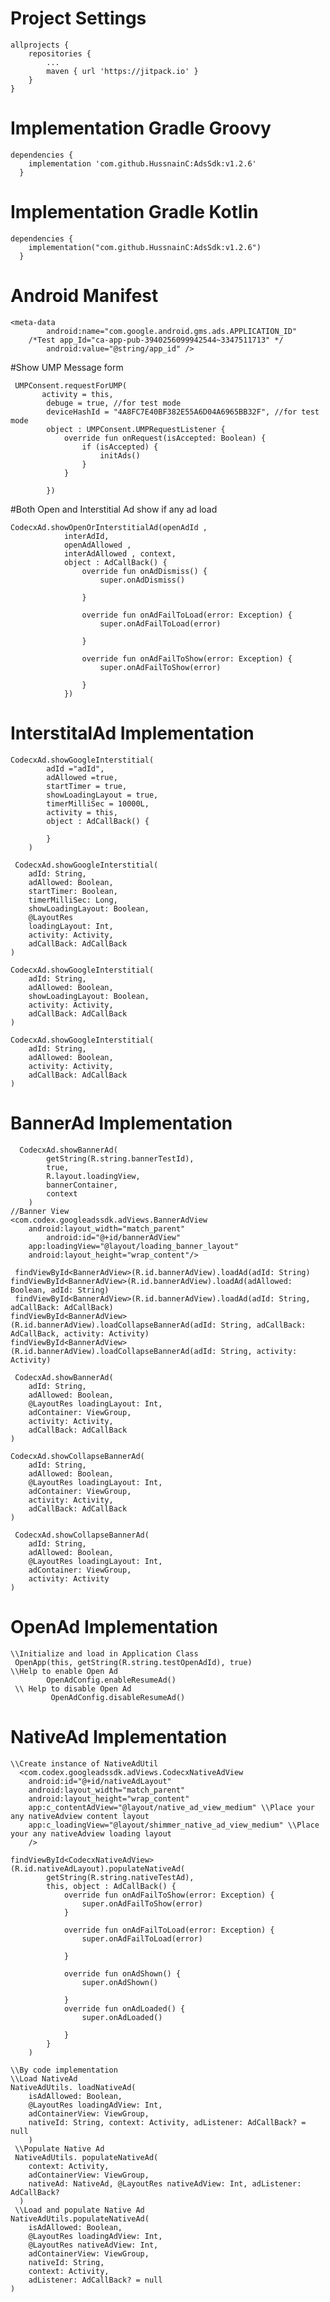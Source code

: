 # Project Settings
	allprojects {
		repositories {
			...
			maven { url 'https://jitpack.io' }
		}
	} 
# Implementation Gradle Groovy
    dependencies {
		implementation 'com.github.HussnainC:AdsSdk:v1.2.6'
	  }

# Implementation Gradle Kotlin
    dependencies {
		implementation("com.github.HussnainC:AdsSdk:v1.2.6")
	  }

# Android Manifest
	<meta-data
            android:name="com.google.android.gms.ads.APPLICATION_ID"
	    /*Test app_Id="ca-app-pub-3940256099942544~3347511713" */
            android:value="@string/app_id" />

#Show UMP Message form
	       
	 UMPConsent.requestForUMP(
           activity = this,
            debuge = true, //for test mode
            deviceHashId = "4A8FC7E40BF382E55A6D04A6965BB32F", //for test mode
            object : UMPConsent.UMPRequestListener {
                override fun onRequest(isAccepted: Boolean) {
                    if (isAccepted) {
                        initAds()
                    }
                }

            })

#Both Open and Interstitial Ad show if any ad load

	CodecxAd.showOpenOrInterstitialAd(openAdId ,
                interAdId,
                openAdAllowed ,
                interAdAllowed , context,
                object : AdCallBack() {
                    override fun onAdDismiss() {
                        super.onAdDismiss()
                       
                    }

                    override fun onAdFailToLoad(error: Exception) {
                        super.onAdFailToLoad(error)
                     
                    }

                    override fun onAdFailToShow(error: Exception) {
                        super.onAdFailToShow(error)
                       
                    }
                })

# InterstitalAd Implementation
    CodecxAd.showGoogleInterstitial(
            adId ="adId",
            adAllowed =true,
            startTimer = true,
            showLoadingLayout = true,
            timerMilliSec = 10000L,
            activity = this,
            object : AdCallBack() {

            }
        )

	 CodecxAd.showGoogleInterstitial(
        adId: String,
        adAllowed: Boolean,
        startTimer: Boolean,
        timerMilliSec: Long,
        showLoadingLayout: Boolean,
        @LayoutRes
        loadingLayout: Int,
        activity: Activity,
        adCallBack: AdCallBack
    )

    CodecxAd.showGoogleInterstitial(
        adId: String,
        adAllowed: Boolean,
        showLoadingLayout: Boolean,
        activity: Activity,
        adCallBack: AdCallBack
    ) 

    CodecxAd.showGoogleInterstitial(
        adId: String,
        adAllowed: Boolean,
        activity: Activity,
        adCallBack: AdCallBack
    )

    
# BannerAd Implementation
    
 	  CodecxAd.showBannerAd(
            getString(R.string.bannerTestId),
            true,
            R.layout.loadingView,
            bannerContainer,
            context
        )
	//Banner View
	<com.codex.googleadssdk.adViews.BannerAdView
	    android:layout_width="match_parent"
            android:id="@+id/bannerAdView"
 	    app:loadingView="@layout/loading_banner_layout"
   	    android:layout_height="wrap_content"/>

	 findViewById<BannerAdView>(R.id.bannerAdView).loadAd(adId: String)
  	findViewById<BannerAdView>(R.id.bannerAdView).loadAd(adAllowed: Boolean, adId: String)
  	 findViewById<BannerAdView>(R.id.bannerAdView).loadAd(adId: String, adCallBack: AdCallBack)
   	findViewById<BannerAdView>(R.id.bannerAdView).loadCollapseBannerAd(adId: String, adCallBack: AdCallBack, activity: Activity)
   	findViewById<BannerAdView>(R.id.bannerAdView).loadCollapseBannerAd(adId: String, activity: Activity)

	 CodecxAd.showBannerAd(
        adId: String,
        adAllowed: Boolean,
        @LayoutRes loadingLayout: Int,
        adContainer: ViewGroup,
        activity: Activity,
        adCallBack: AdCallBack
    )

    CodecxAd.showCollapseBannerAd(
        adId: String,
        adAllowed: Boolean,
        @LayoutRes loadingLayout: Int,
        adContainer: ViewGroup,
        activity: Activity,
        adCallBack: AdCallBack
    )

     CodecxAd.showCollapseBannerAd(
        adId: String,
        adAllowed: Boolean,
        @LayoutRes loadingLayout: Int,
        adContainer: ViewGroup,
        activity: Activity
    )

    
 # OpenAd Implementation
    \\Initialize and load in Application Class 
  	 OpenApp(this, getString(R.string.testOpenAdId), true)
    \\Help to enable Open Ad
	        OpenAdConfig.enableResumeAd()
     \\ Help to disable Open Ad
             OpenAdConfig.disableResumeAd()

  # NativeAd Implementation
    \\Create instance of NativeAdUtil
      <com.codex.googleadssdk.adViews.CodecxNativeAdView
        android:id="@+id/nativeAdLayout"
        android:layout_width="match_parent"
        android:layout_height="wrap_content"
        app:c_contentAdView="@layout/native_ad_view_medium" \\Place your any nativeAdview content layout
        app:c_loadingView="@layout/shimmer_native_ad_view_medium" \\Place your any nativeAdview loading layout
        />

	findViewById<CodecxNativeAdView>(R.id.nativeAdLayout).populateNativeAd(
            getString(R.string.nativeTestAd),
            this, object : AdCallBack() {
                override fun onAdFailToShow(error: Exception) {
                    super.onAdFailToShow(error)
                }

                override fun onAdFailToLoad(error: Exception) {
                    super.onAdFailToLoad(error)
                
                }

                override fun onAdShown() {
                    super.onAdShown()
                
                }
                override fun onAdLoaded() {
                    super.onAdLoaded()
        
                }
            }
        )

	\\By code implementation
 	\\Load NativeAd
 	NativeAdUtils. loadNativeAd(
        isAdAllowed: Boolean,
        @LayoutRes loadingAdView: Int,
        adContainerView: ViewGroup,
        nativeId: String, context: Activity, adListener: AdCallBack? = null
    	)
     \\Populate Native Ad
  	 NativeAdUtils. populateNativeAd(
        context: Activity,
        adContainerView: ViewGroup,
        nativeAd: NativeAd, @LayoutRes nativeAdView: Int, adListener: AdCallBack?
  	  )
     \\Load and populate Native Ad
	NativeAdUtils.populateNativeAd(
        isAdAllowed: Boolean,
        @LayoutRes loadingAdView: Int,
        @LayoutRes nativeAdView: Int,
        adContainerView: ViewGroup,
        nativeId: String,
        context: Activity,
        adListener: AdCallBack? = null
    )
